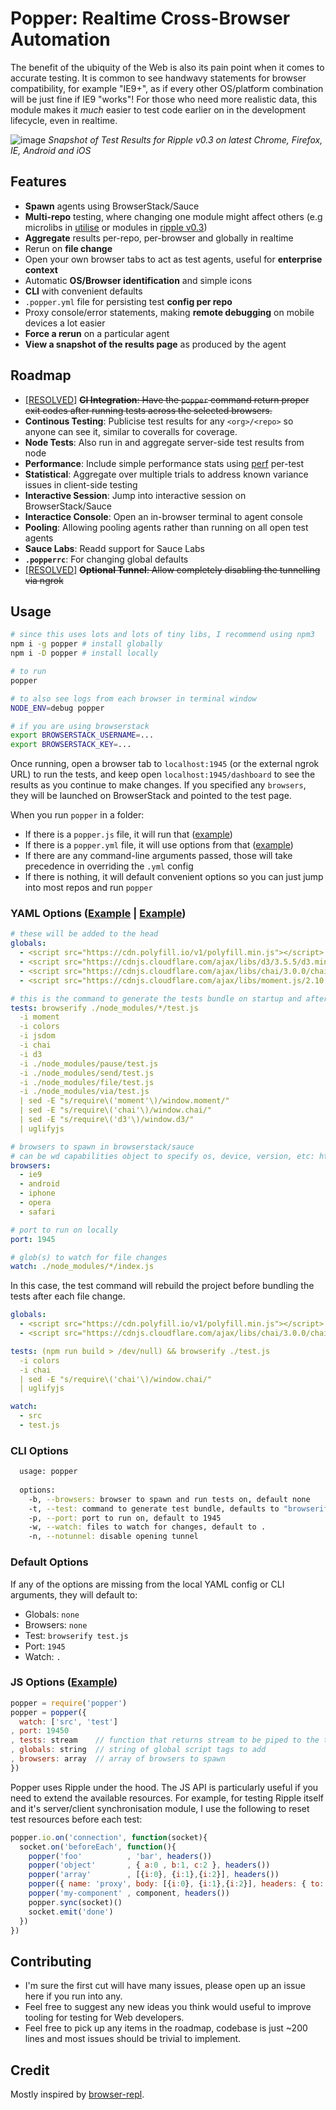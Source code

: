 # Popper: Realtime Cross-Browser Automation

The benefit of the ubiquity of the Web is also its pain point when it comes to accurate testing. It is common to see handwavy statements for browser compatibility, for example "IE9+", as if every other OS/platform combination will be just fine if IE9 "works"! For those who need more realistic data, this module makes it _much_ easier to test code earlier on in the development lifecycle, even in realtime. 

![image](https://cloud.githubusercontent.com/assets/2184177/8728132/6a211df0-2bdb-11e5-8295-cb2e9f836203.png)
_Snapshot of Test Results for Ripple v0.3 on latest Chrome, Firefox, IE, Android and iOS_

## Features

* **Spawn** agents using BrowserStack/Sauce
* **Multi-repo** testing, where changing one module might affect others (e.g microlibs in [utilise](https://github.com/utilise/utilise) or modules in [ripple v0.3](https://github.com/pemrouz/ripple))
* **Aggregate** results per-repo, per-browser and globally in realtime 
* Rerun on **file change**
* Open your own browser tabs to act as test agents, useful for **enterprise context**
* Automatic **OS/Browser identification** and simple icons
* **CLI** with convenient defaults
* `.popper.yml` file for persisting test **config per repo**
* Proxy console/error statements, making **remote debugging** on mobile devices a lot easier
* **Force a rerun** on a particular agent
* **View a snapshot of the results page** as produced by the agent

## Roadmap

* [[RESOLVED]](https://github.com/pemrouz/popper/issues/2) ~~**CI Integration**: Have the `popper` command return proper exit codes after running tests across the selected browsers.~~
* **Continous Testing**: Publicise test results for any `<org>/<repo>` so anyone can see it, similar to coveralls for coverage.
* **Node Tests**: Also run in and aggregate server-side test results from node
* **Performance**: Include simple performance stats using [perf](https://github.com/utilise/utilise#--perf) per-test
* **Statistical**: Aggregate over multiple trials to address known variance issues in client-side testing
* **Interactive Session**: Jump into interactive session on BrowserStack/Sauce
* **Interactice Console**: Open an in-browser terminal to agent console
* **Pooling**: Allowing pooling agents rather than running on all open test agents
* **Sauce Labs**: Readd support for Sauce Labs
* **`.popperrc`**: For changing global defaults
* [[RESOLVED]](https://github.com/pemrouz/popper/issues/5) ~~**Optional Tunnel**: Allow completely disabling the tunnelling via ngrok~~

## Usage 

```bash
# since this uses lots and lots of tiny libs, I recommend using npm3
npm i -g popper # install globally
npm i -D popper # install locally

# to run
popper

# to also see logs from each browser in terminal window
NODE_ENV=debug popper 

# if you are using browserstack
export BROWSERSTACK_USERNAME=...
export BROWSERSTACK_KEY=...
```

Once running, open a browser tab to `localhost:1945` (or the external ngrok URL) to run the tests, and keep open `localhost:1945/dashboard` to see the results as you continue to make changes. If you specified any `browsers`, they will be launched on BrowserStack and pointed to the test page.

When you run `popper` in a folder:

* If there is a `popper.js` file, it will run that ([example](https://github.com/pemrouz/ripple/blob/master/popper.js))
* If there is a `popper.yml` file, it will use options from that ([example](https://github.com/utilise/utilise/blob/master/.popper.yml))
* If there are any command-line arguments passed, those will take precedence in overriding the `.yml` config
* If there is nothing, it will default convenient options so you can just jump into most repos and run `popper`
 
### YAML Options ([Example](https://github.com/utilise/utilise/blob/master/.popper.yml) | [Example](https://github.com/rijs/reactive/blob/master/.popper.yml))

```yaml
# these will be added to the head
globals:
  - <script src="https://cdn.polyfill.io/v1/polyfill.min.js"></script>
  - <script src="https://cdnjs.cloudflare.com/ajax/libs/d3/3.5.5/d3.min.js" charset="utf-8"></script>
  - <script src="https://cdnjs.cloudflare.com/ajax/libs/chai/3.0.0/chai.min.js"></script>
  - <script src="https://cdnjs.cloudflare.com/ajax/libs/moment.js/2.10.3/moment.min.js"></script>

# this is the command to generate the tests bundle on startup and after a file change detected
tests: browserify ./node_modules/*/test.js
  -i moment
  -i colors
  -i jsdom
  -i chai
  -i d3
  -i ./node_modules/pause/test.js
  -i ./node_modules/send/test.js
  -i ./node_modules/file/test.js
  -i ./node_modules/via/test.js
  | sed -E "s/require\('moment'\)/window.moment/"
  | sed -E "s/require\('chai'\)/window.chai/"
  | sed -E "s/require\('d3'\)/window.d3/"
  | uglifyjs

# browsers to spawn in browserstack/sauce 
# can be wd capabilities object to specify os, device, version, etc: https://www.browserstack.com/automate/capabilities
browsers: 
  - ie9
  - android
  - iphone
  - opera
  - safari

# port to run on locally
port: 1945

# glob(s) to watch for file changes
watch: ./node_modules/*/index.js
```

In this case, the test command will rebuild the project before bundling the tests after each file change.

```yaml
globals:
  - <script src="https://cdn.polyfill.io/v1/polyfill.min.js"></script>
  - <script src="https://cdnjs.cloudflare.com/ajax/libs/chai/3.0.0/chai.min.js"></script>

tests: (npm run build > /dev/null) && browserify ./test.js
  -i colors
  -i chai
  | sed -E "s/require\('chai'\)/window.chai/"
  | uglifyjs

watch: 
  - src
  - test.js
```

### CLI Options

```bash
  usage: popper
    
  options:
    -b, --browsers: browser to spawn and run tests on, default none
    -t, --test: command to generate test bundle, defaults to "browserify test.js"
    -p, --port: port to run on, default to 1945
    -w, --watch: files to watch for changes, default to .
    -n, --notunnel: disable opening tunnel
```

### Default Options

If any of the options are missing from the local YAML config or CLI arguments, they will default to:

* Globals: `none`
* Browsers: `none`
* Test: `browserify test.js`
* Port: `1945`
* Watch: `.`

### JS Options ([Example](https://github.com/pemrouz/ripple/blob/master/popper.js))

```js
popper = require('popper')
popper = popper({ 
  watch: ['src', 'test']
, port: 19450
, tests: stream    // function that returns stream to be piped to the test bundle file
, globals: string  // string of global script tags to add
, browsers: array  // array of browsers to spawn
})
```

Popper uses Ripple under the hood. The JS API is particularly useful if you need to extend the available resources. For example, for testing Ripple itself and it's server/client synchronisation module, I use the following to reset test resources before each test:

```js
popper.io.on('connection', function(socket){
  socket.on('beforeEach', function(){
    popper('foo'          , 'bar', headers())
    popper('object'       , { a:0 , b:1, c:2 }, headers())
    popper('array'        , [{i:0}, {i:1},{i:2}], headers())
    popper({ name: 'proxy', body: [{i:0}, {i:1},{i:2}], headers: { to: to, from: from, 'cache-control': 'no-cache', silent: true, reactive: false }})
    popper('my-component' , component, headers())
    popper.sync(socket)()
    socket.emit('done')
  })
})
```

## Contributing

* I'm sure the first cut will have many issues, please open up an issue here if you run into any. 
* Feel free to suggest any new ideas you think would useful to improve tooling for testing for Web developers.
* Feel free to pick up any items in the roadmap, codebase is just ~200 lines and most issues should be trivial to implement.

## Credit

Mostly inspired by [browser-repl](https://github.com/Automattic/browser-repl).
